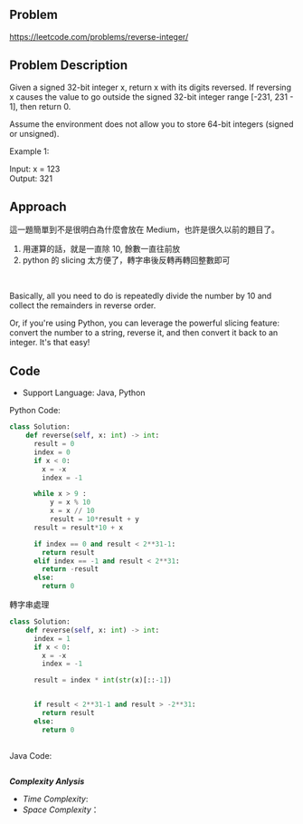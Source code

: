 ## Problem

https://leetcode.com/problems/reverse-integer/

## Problem Description

Given a signed 32-bit integer x, return x with its digits reversed. If reversing x causes the value to go outside the signed 32-bit integer range [-231, 231 - 1], then return 0.

Assume the environment does not allow you to store 64-bit integers (signed or unsigned).

Example 1:

Input: x = 123 </br>
Output: 321



## Approach
這一題簡單到不是很明白為什麼會放在 Medium，也許是很久以前的題目了。
1. 用運算的話，就是一直除 10, 餘數一直往前放
2. python 的 slicing 太方便了，轉字串後反轉再轉回整數即可

<br>

Basically, all you need to do is repeatedly divide the number by 10 and collect the remainders in reverse order.

Or, if you're using Python, you can leverage the powerful slicing feature: convert the number to a string, reverse it, and then convert it back to an integer. It's that easy!

## Code

- Support Language: Java, Python

Python Code:

```py
class Solution:
    def reverse(self, x: int) -> int:
      result = 0
      index = 0
      if x < 0:
        x = -x
        index = -1

      while x > 9 :
          y = x % 10
          x = x // 10
          result = 10*result + y
      result = result*10 + x

      if index == 0 and result < 2**31-1:
        return result
      elif index == -1 and result < 2**31:
        return -result
      else:
        return 0
```
轉字串處理
```py
class Solution:
    def reverse(self, x: int) -> int:      
      index = 1
      if x < 0:
        x = -x
        index = -1

      result = index * int(str(x)[::-1])


      if result < 2**31-1 and result > -2**31:
        return result
      else:
        return 0
      
```


Java Code:

```

```

**_Complexity Anlysis_**

- _Time Complexity_: 
- _Space Complexity_：
